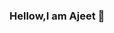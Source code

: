 ### Hellow,I am Ajeet 👋

<!--
**Ajeet9870/Ajeet9870** is a ✨ _special_ ✨ repository because its `README.md` (this file) appears on your GitHub profile.

Here are some ideas to get you started:

- 🔭 I’m currently working on ...Portfolio
- 🌱 I’m currently learning ...Web Development
- 👯 I’m looking to collaborate on ...Web Development project
- 🤔 I’m looking for help with ...Web Development
- 💬 Ask me about ... Web Development
- 📫 How to reach me: ...
- 😄 Pronouns: ...
- ⚡ Fun fact: ...
-->
